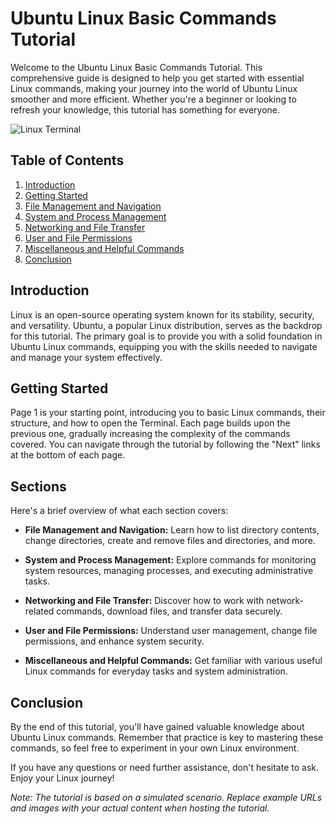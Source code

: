# Ubuntu Linux Basic Commands Tutorial

Welcome to the Ubuntu Linux Basic Commands Tutorial. This comprehensive guide is designed to help you get started with essential Linux commands, making your journey into the world of Ubuntu Linux smoother and more efficient. Whether you're a beginner or looking to refresh your knowledge, this tutorial has something for everyone.

![Linux Terminal](https://example.com/linux_terminal_image.jpg)

## Table of Contents

1. [Introduction](#introduction)
2. [Getting Started](#getting-started)
3. [File Management and Navigation](#file-management-and-navigation)
4. [System and Process Management](#system-and-process-management)
5. [Networking and File Transfer](#networking-and-file-transfer)
6. [User and File Permissions](#user-and-file-permissions)
7. [Miscellaneous and Helpful Commands](#miscellaneous-and-helpful-commands)
8. [Conclusion](#conclusion)

## Introduction

Linux is an open-source operating system known for its stability, security, and versatility. Ubuntu, a popular Linux distribution, serves as the backdrop for this tutorial. The primary goal is to provide you with a solid foundation in Ubuntu Linux commands, equipping you with the skills needed to navigate and manage your system effectively.

## Getting Started

Page 1 is your starting point, introducing you to basic Linux commands, their structure, and how to open the Terminal. Each page builds upon the previous one, gradually increasing the complexity of the commands covered. You can navigate through the tutorial by following the "Next" links at the bottom of each page.

## Sections

Here's a brief overview of what each section covers:

- **File Management and Navigation:** Learn how to list directory contents, change directories, create and remove files and directories, and more.

- **System and Process Management:** Explore commands for monitoring system resources, managing processes, and executing administrative tasks.

- **Networking and File Transfer:** Discover how to work with network-related commands, download files, and transfer data securely.

- **User and File Permissions:** Understand user management, change file permissions, and enhance system security.

- **Miscellaneous and Helpful Commands:** Get familiar with various useful Linux commands for everyday tasks and system administration.

## Conclusion

By the end of this tutorial, you'll have gained valuable knowledge about Ubuntu Linux commands. Remember that practice is key to mastering these commands, so feel free to experiment in your own Linux environment.

If you have any questions or need further assistance, don't hesitate to ask. Enjoy your Linux journey!

*Note: The tutorial is based on a simulated scenario. Replace example URLs and images with your actual content when hosting the tutorial.*
